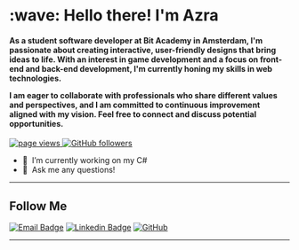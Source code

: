 <h1 align="left" id="macropower-title">:wave: Hello there! I'm Azra</h1>
<h4 align="left" align-self="center">As a student software developer at Bit Academy in Amsterdam, I'm passionate about creating interactive, user-friendly designs that bring ideas to life. With an interest in game development and a focus on front-end and back-end development, I'm currently honing my skills in web technologies.

I am eager to collaborate with professionals who share different values and perspectives, and I am committed to continuous improvement aligned with my vision. Feel free to connect and discuss potential opportunities.</h4>

<p align="left">
  <a href="https://github.com/MacroPower/MacroPower">
    <img src="https://komarev.com/ghpvc/?username=Azraatnr" alt="page views" />
  </a>

  <a href="https://github.com/MacroPower?tab=followers">
    <img alt="GitHub followers" src="https://img.shields.io/github/followers/Azraatnr?style=flat&logo=github">
  </a>
 
</p>

- :seedling: &nbsp;I’m currently working on my C#
- :speech_balloon: &nbsp;Ask me any questions!

<hr>

## Follow Me

[![Email Badge](https://img.shields.io/badge/-2171662@talnet.nl-c14438?style=flat-square&logo=Gmail&logoColor=white&link=mailto:2171662@talnet.nl)](mailto:2171662@talnet.nl)
[![Linkedin Badge](https://img.shields.io/badge/-azraatnr-blue?style=flat-square&logo=Linkedin&logoColor=white&link=https://www.linkedin.com/in/azraatnr/)](www.linkedin.com/in/azra-tuncer-022b70237)
[![GitHub](https://img.shields.io/badge/-GitHub-181717?style=flat-square&logo=github&logoColor=white&link=https://github.com/azraatnr)](https://github.com/Azraatnr)

<hr>
